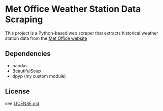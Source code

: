 # Met Office Weather Station Data Scraping
This project is a Python-based web scraper that extracts historical weather station data from the [Met Office website](https://www.metoffice.gov.uk/research/climate/maps-and-data/historic-station-data) 

## Dependencies
- pandas
- BeautifulSoup
- dpyp (my custom module)

## License
see [LICENSE.md](LICENSE.md)